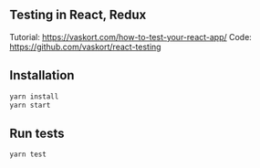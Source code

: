 ## Testing in React, Redux

Tutorial: https://vaskort.com/how-to-test-your-react-app/
Code: https://github.com/vaskort/react-testing

## Installation 

```bash
yarn install  
yarn start
```

## Run tests

```bash
yarn test
```
